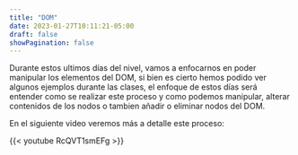 ```yaml
---
title: "DOM"
date: 2023-01-27T10:11:21-05:00
draft: false
showPagination: false
---
```


Durante estos ultimos días del nivel, vamos a enfocarnos en poder manipular los elementos del DOM, si bien es cierto hemos podido ver algunos ejemplos durante las clases, el enfoque de estos días será entender como se realizar este proceso y como podemos manipular, alterar contenidos de los nodos o tambien añadir o eliminar nodos del DOM.

En el siguiente video veremos más a detalle este proceso:

{{< youtube RcQVT1smEFg >}}